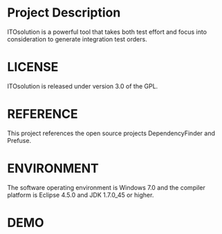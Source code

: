 # Project Description

ITOsolution is a powerful tool that takes both test effort and focus into consideration to generate integration test orders.

# LICENSE

ITOsolution is released under version 3.0 of the GPL.

# REFERENCE

This project references the open source projects DependencyFinder and Prefuse.

# ENVIRONMENT

The software operating environment is Windows 7.0 and the compiler platform is Eclipse 4.5.0 and JDK 1.7.0_45 or higher.

# DEMO
